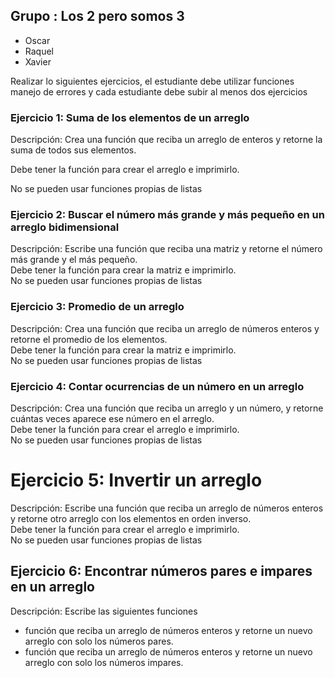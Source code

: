  ## Grupo : Los 2 pero somos 3 
 - Oscar
 - Raquel
 - Xavier

Realizar lo siguientes ejercicios, el estudiante debe utilizar funciones manejo de errores y cada estudiante debe subir al menos dos ejercicios  


### Ejercicio 1: Suma de los elementos de un arreglo  

Descripción: Crea una función que reciba un arreglo de enteros y retorne la suma de todos sus elementos.  

Debe tener la función para crear el arreglo e imprimirlo.  

No se pueden usar funciones propias de listas

### Ejercicio 2: Buscar el número más grande y más pequeño en un arreglo bidimensional

Descripción: Escribe una función que reciba una matriz y retorne el número más grande y el más pequeño.  
Debe tener la función para crear la matriz e imprimirlo.  
No se pueden usar funciones propias de listas  

### Ejercicio 3: Promedio de un arreglo
Descripción: Crea una función que reciba un arreglo de números enteros y retorne el promedio de los elementos.  
Debe tener la función para crear la matriz e imprimirlo.  
No se pueden usar funciones propias de listas

### Ejercicio 4: Contar ocurrencias de un número en un arreglo
Descripción: Crea una función que reciba un arreglo y un número, y retorne cuántas veces aparece ese número en el arreglo.  
Debe tener la función para crear el arreglo e imprimirlo.   
No se pueden usar funciones propias de listas  

# Ejercicio 5: Invertir un arreglo
Descripción: Escribe una función que reciba un arreglo de números enteros y retorne otro arreglo con los elementos en orden inverso.  
Debe tener la función para crear el arreglo e imprimirlo.  
No se pueden usar funciones propias de listas  

## Ejercicio 6: Encontrar números pares e impares en un arreglo

Descripción: Escribe las siguientes funciones  
 - función que reciba un arreglo de números enteros y retorne un nuevo arreglo con solo los números pares.
 - función que reciba un arreglo de números enteros y retorne un nuevo arreglo con solo los números impares.

 

